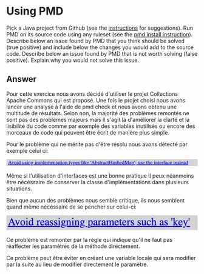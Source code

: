 # Using PMD

Pick a Java project from Github (see the [instructions](../sujet.md) for suggestions). Run PMD on its source code using any ruleset (see the [pmd install instruction](./pmd-help.md)). Describe below an issue found by PMD that you think should be solved (true positive) and include below the changes you would add to the source code. Describe below an issue found by PMD that is not worth solving (false positive). Explain why you would not solve this issue.

## Answer

Pour cette exercice nous avons décidé d'utiliser le projet Collections Apache Commons qui est proposé. Une fois le projet choisi nous avons lancer une analyse à l'aide de pmd check et nous avons obtenu une multitude de résultats. Selon non, la majorité des problèmes remontés ne sont pas des problèmes majeurs mais il s'agit la d'améliorer la clarté et la lisibilité du code comme par exemple des variables inutilisés ou encore des morceaux de code qui peuvent être écrit de manière plus simple.

Pour le problème qui ne mérite pas d'être résolu nous avons détecté par exemple celui ci:

![img1.png](img1.png)

Même si l'utilisation d'interfaces est une bonne pratique il peux néanmoins être nécéssaire de conserver la classe d'implémentations dans plusieurs situations.

Bien que aucun des problèmes nous semble critique, ils nous semblent quand même nécéssaire de se pencher sur celui-ci:

![img2.png](img2.png)

Ce problème est remonter par la règle qui indique qu'il ne faut pas réaffecter les paramètres de la méthode directement.

Ce problème peut être éviter en créant une variable locale qui sera modifier par la suite au lieu de modifier directement le paramètre.